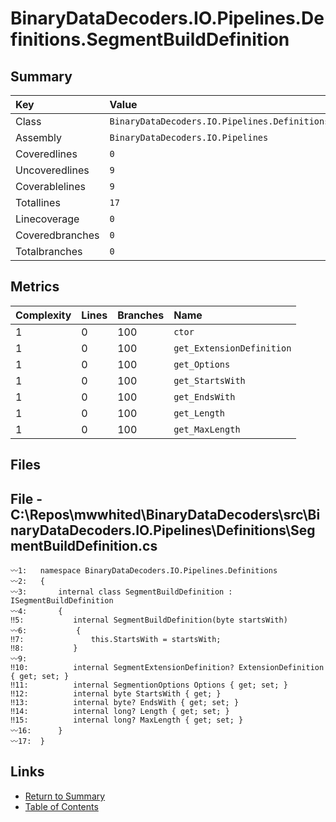 ﻿# BinaryDataDecoders.IO.Pipelines.Definitions.SegmentBuildDefinition

## Summary

| Key             | Value                                                                |
| :-------------- | :------------------------------------------------------------------- |
| Class           | `BinaryDataDecoders.IO.Pipelines.Definitions.SegmentBuildDefinition` |
| Assembly        | `BinaryDataDecoders.IO.Pipelines`                                    |
| Coveredlines    | `0`                                                                  |
| Uncoveredlines  | `9`                                                                  |
| Coverablelines  | `9`                                                                  |
| Totallines      | `17`                                                                 |
| Linecoverage    | `0`                                                                  |
| Coveredbranches | `0`                                                                  |
| Totalbranches   | `0`                                                                  |

## Metrics

| Complexity | Lines | Branches | Name                      |
| :--------- | :---- | :------- | :------------------------ |
| 1          | 0     | 100      | `ctor`                    |
| 1          | 0     | 100      | `get_ExtensionDefinition` |
| 1          | 0     | 100      | `get_Options`             |
| 1          | 0     | 100      | `get_StartsWith`          |
| 1          | 0     | 100      | `get_EndsWith`            |
| 1          | 0     | 100      | `get_Length`              |
| 1          | 0     | 100      | `get_MaxLength`           |

## Files

## File - C:\Repos\mwwhited\BinaryDataDecoders\src\BinaryDataDecoders.IO.Pipelines\Definitions\SegmentBuildDefinition.cs

```CSharp
〰1:   namespace BinaryDataDecoders.IO.Pipelines.Definitions
〰2:   {
〰3:       internal class SegmentBuildDefinition : ISegmentBuildDefinition
〰4:       {
‼5:           internal SegmentBuildDefinition(byte startsWith)
〰6:           {
‼7:               this.StartsWith = startsWith;
‼8:           }
〰9:   
‼10:          internal SegmentExtensionDefinition? ExtensionDefinition { get; set; }
‼11:          internal SegmentionOptions Options { get; set; }
‼12:          internal byte StartsWith { get; }
‼13:          internal byte? EndsWith { get; set; }
‼14:          internal long? Length { get; set; }
‼15:          internal long? MaxLength { get; set; }
〰16:      }
〰17:  }
```

## Links

* [Return to Summary](Summary.md)
* [Table of Contents](../TOC.md)

